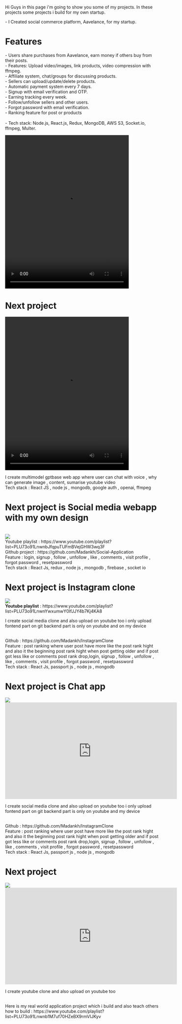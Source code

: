 Hi Guys in this page i'm going to show you some of my projects. In these projects some projects i build for my own startup.
<div>
  <p>- I Created social commerce platform, Aavelance, for my startup.
  <br/>
  <h1>Features</h1>  
- Users share purchases from Aavelance, earn money if others buy from their posts.<br/>
- Features: Upload video/images, link products, video compression with ffmpeg.<br/>
- Affiliate system, chat/groups for discussing products.<br/>
- Sellers can upload/update/delete products.<br/>
- Automatic payment system every 7 days.<br/>
- Signup with email verification and OTP.<br/>
- Earning tracking every week.<br/>
- Follow/unfollow sellers and other users.<br/>
- Forgot password with email verification.<br/>
- Ranking feature for post or products <br/>
 <br/>   
- Tech stack: Node.js, React.js, Redux, MongoDB, AWS S3, Socket.io, ffmpeg, Multer.</p>
  <video width="80%" height="500px" controls>
   <source src="https://firebasestorage.googleapis.com/v0/b/mecoo-712c0.appspot.com/o/Timeline%201.mov?alt=media&token=99db6cd6-3988-4ee3-b0eb-64fc668df665">
    Your browser does not support the video tag.
  </video>

  <h1>Next project</h1>
  <video width="80%" height="500px" controls>
   <source src="https://firebasestorage.googleapis.com/v0/b/mecoo-712c0.appspot.com/o/Timeline%201.mp4?alt=media&token=149677ff-f126-42ca-bd2c-f46b18ce8958" 
     type="video/mp4">
    Your browser does not support the video tag.
  </video>
  <p>I create multimodel gptbase web app where user can chat with voice , why can generate image , content, sumarise youtube video
  <br/>
  Tech stack : React JS , node js , mongodb, google auth , openai, ffmpeg</p>

  <h1>Next project is Social media webapp with my own design</h1>
  <br/>
  <img src="https://i.ytimg.com/vi/_wm3kPnRdR0/maxresdefault.jpg" />
  <br/>
  Youtube playlist : https://www.youtube.com/playlist?list=PLU73o91LnwnbJfqpuTUFmBVejGHW3wq3F
  <br/>
  Github project : https://github.com/Madankh/Social-Application
  <br/>
  Feature : login, signup , follow , unfollow , like , comments , visit profile , forgot password , resetpassword
  <br/>
  Tech stack : React Js, redux , node js , mongodb , firebase , socket io
  

  <h1>Next project is Instagram clone </h1>
  <img src="https://i.ytimg.com/vi/O51hmFvgWuI/maxresdefault.jpg"/>
  <br/>
  <b>Youtube playlist</b> : https://www.youtube.com/playlist?list=PLU73o91LnwnYwxumwY0IfJJY4b7Kj4KA8 
  <br/>
  <p>I create social media clone and also upload on youtube too i only upload fontend part on git backend part is only on youtube and on my device</p>
  <br/>
  Github : https://github.com/Madankh/InstagramClone
  <br/>
  Feature : post ranking where user post have more like the post rank hight and also it the beginning post rank hight when post getting older and if post got less like or comments post rank drop,login, signup , follow , unfollow , like , comments , visit profile , forgot password , resetpassword
  <br/>
  Tech stack : React Js, passport js , node js , mongodb 

<h1>Next project is Chat app </h1>
  <img src="https://i.ytimg.com/vi/uJ9suOYksBo/maxresdefault.jpg"/>
  <br/>
 <iframe width="560" height="315" src="https://www.youtube.com/embed/uJ9suOYksBo" title="YouTube video player" frameborder="0" allow="accelerometer; autoplay; clipboard-write; encrypted-media; gyroscope; picture-in-picture; web-share" allowfullscreen></iframe>
  <br/>
  <p>I create social media clone and also upload on youtube too i only upload fontend part on git backend part is only on youtube and my device</p>
  <br/>
  Github : https://github.com/Madankh/InstagramClone
  <br/>
  Feature : post ranking where user post have more like the post rank hight and also it the beginning post rank hight when post getting older and if post got less like or comments post rank drop,login, signup , follow , unfollow , like , comments , visit profile , forgot password , resetpassword
  <br/>
  Tech stack : React Js, passport js , node js , mongodb 

  
  <h1>Next project</h1>
  <img src="https://i.ytimg.com/vi/nkG3lPxFZHU/maxresdefault.jpg"/>
  <br/>
  <iframe width="560" height="315" src="https://www.youtube.com/embed/wAbjI4aX0pc" title="YouTube video player" frameborder="0" allow="accelerometer; autoplay; clipboard-write; encrypted-media; 
  gyroscope; picture-in-picture; web-share" allowfullscreen></iframe>
  <p>I create youtube clone and also upload on youtube too</p>
</div>

<br>
Here is my real world application project which i build and also teach others how to build : https://www.youtube.com/playlist?list=PLU73o91Lnwnb1M7uf70HZeBX9rmVIJKyv



